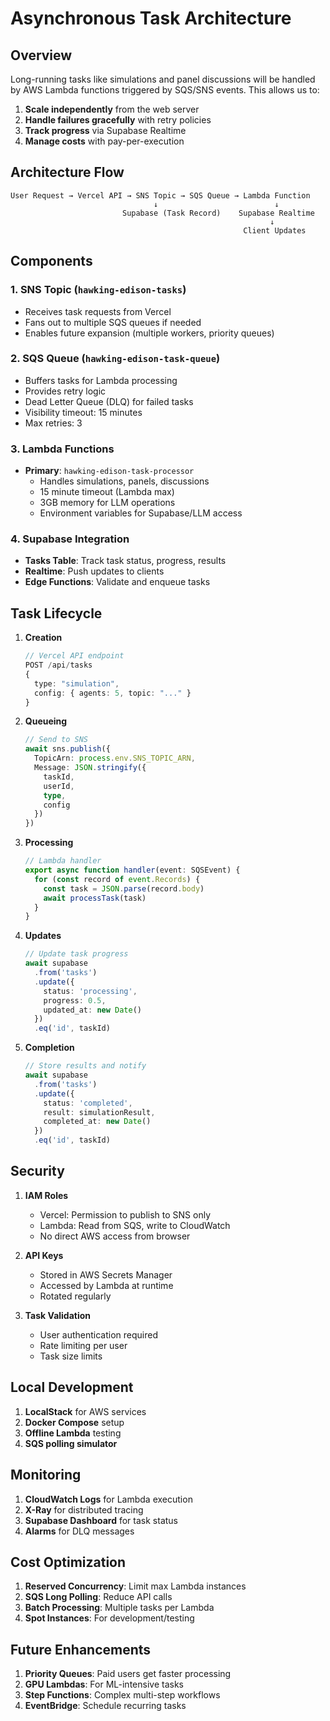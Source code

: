 # Asynchronous Task Architecture

## Overview

Long-running tasks like simulations and panel discussions will be handled by AWS Lambda functions triggered by SQS/SNS events. This allows us to:

1. **Scale independently** from the web server
2. **Handle failures gracefully** with retry policies
3. **Track progress** via Supabase Realtime
4. **Manage costs** with pay-per-execution

## Architecture Flow

```
User Request → Vercel API → SNS Topic → SQS Queue → Lambda Function
                                ↓                          ↓
                         Supabase (Task Record)    Supabase Realtime
                                                          ↓
                                                    Client Updates
```

## Components

### 1. **SNS Topic** (`hawking-edison-tasks`)
- Receives task requests from Vercel
- Fans out to multiple SQS queues if needed
- Enables future expansion (multiple workers, priority queues)

### 2. **SQS Queue** (`hawking-edison-task-queue`)
- Buffers tasks for Lambda processing
- Provides retry logic
- Dead Letter Queue (DLQ) for failed tasks
- Visibility timeout: 15 minutes
- Max retries: 3

### 3. **Lambda Functions**
- **Primary**: `hawking-edison-task-processor`
  - Handles simulations, panels, discussions
  - 15 minute timeout (Lambda max)
  - 3GB memory for LLM operations
  - Environment variables for Supabase/LLM access

### 4. **Supabase Integration**
- **Tasks Table**: Track task status, progress, results
- **Realtime**: Push updates to clients
- **Edge Functions**: Validate and enqueue tasks

## Task Lifecycle

1. **Creation**
   ```typescript
   // Vercel API endpoint
   POST /api/tasks
   {
     type: "simulation",
     config: { agents: 5, topic: "..." }
   }
   ```

2. **Queueing**
   ```typescript
   // Send to SNS
   await sns.publish({
     TopicArn: process.env.SNS_TOPIC_ARN,
     Message: JSON.stringify({
       taskId,
       userId,
       type,
       config
     })
   })
   ```

3. **Processing**
   ```typescript
   // Lambda handler
   export async function handler(event: SQSEvent) {
     for (const record of event.Records) {
       const task = JSON.parse(record.body)
       await processTask(task)
     }
   }
   ```

4. **Updates**
   ```typescript
   // Update task progress
   await supabase
     .from('tasks')
     .update({ 
       status: 'processing',
       progress: 0.5,
       updated_at: new Date()
     })
     .eq('id', taskId)
   ```

5. **Completion**
   ```typescript
   // Store results and notify
   await supabase
     .from('tasks')
     .update({
       status: 'completed',
       result: simulationResult,
       completed_at: new Date()
     })
     .eq('id', taskId)
   ```

## Security

1. **IAM Roles**
   - Vercel: Permission to publish to SNS only
   - Lambda: Read from SQS, write to CloudWatch
   - No direct AWS access from browser

2. **API Keys**
   - Stored in AWS Secrets Manager
   - Accessed by Lambda at runtime
   - Rotated regularly

3. **Task Validation**
   - User authentication required
   - Rate limiting per user
   - Task size limits

## Local Development

1. **LocalStack** for AWS services
2. **Docker Compose** setup
3. **Offline Lambda** testing
4. **SQS polling simulator**

## Monitoring

1. **CloudWatch Logs** for Lambda execution
2. **X-Ray** for distributed tracing
3. **Supabase Dashboard** for task status
4. **Alarms** for DLQ messages

## Cost Optimization

1. **Reserved Concurrency**: Limit max Lambda instances
2. **SQS Long Polling**: Reduce API calls
3. **Batch Processing**: Multiple tasks per Lambda
4. **Spot Instances**: For development/testing

## Future Enhancements

1. **Priority Queues**: Paid users get faster processing
2. **GPU Lambdas**: For ML-intensive tasks
3. **Step Functions**: Complex multi-step workflows
4. **EventBridge**: Schedule recurring tasks